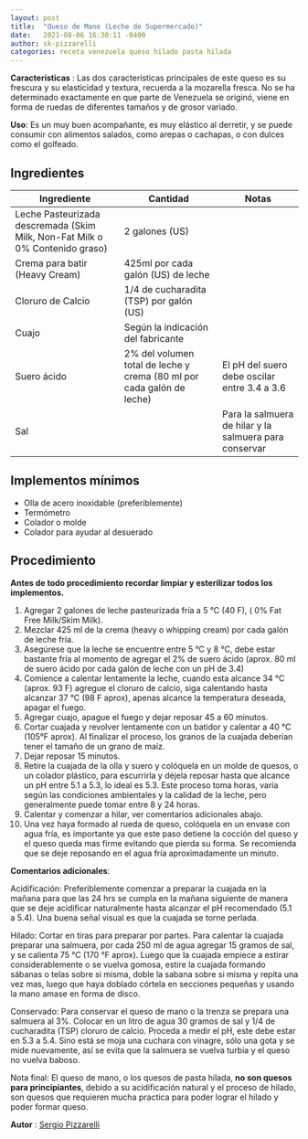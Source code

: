 ```yaml
---
layout: post
title:  "Queso de Mano (Leche de Supermercado)"
date:   2021-08-06 16:30:11 -0400
author: sk-pizzarelli
categories: receta venezuela queso hilado pasta hilada
---
```


**Características** : Las dos características principales de este queso es su frescura y su elasticidad y textura, recuerda a la mozarella fresca. No se ha determinado exactamente en que parte de Venezuela se originó, viene en forma de ruedas de diferentes tamaños y de grosor variado.

**Uso**: Es un muy buen acompañante, es muy elástico al derretir, y se puede consumir con alimentos salados, como arepas o cachapas, o con dulces como el golfeado. 

## Ingredientes

Ingrediente | Cantidad | Notas
------------| ---------| -----
Leche Pasteurizada descremada (Skim Milk, Non-Fat Milk o 0% Contenido graso) | 2 galones (US) |
Crema para batir (Heavy Cream) | 425ml por cada galón (US) de leche |
Cloruro de Calcio | 1/4 de cucharadita (TSP) por galón (US) | 
Cuajo | Según la indicación del fabricante | 
Suero ácido | 2% del volumen total de leche y crema (80 ml por cada galón de leche) | El pH del suero debe oscilar entre 3.4 a 3.6 
Sal | | Para la salmuera de hilar y la salmuera para conservar

## Implementos mínimos

- Olla de acero inoxidable (preferiblemente)
- Termómetro
- Colador o molde
- Colador para ayudar al desuerado

## Procedimiento

**Antes de todo procedimiento recordar limpiar y esterilizar todos los implementos.**

1. Agregar 2 galones de leche pasteurizada fría a 5 °C (40 F), ( 0% Fat Free Milk/Skim Milk).
2. Mezclar 425 ml de la crema (heavy o whipping cream) por cada galón de leche fría.
3. Asegúrese que la leche se encuentre entre 5 °C y 8 °C, debe estar bastante fría al momento de agregar el 2% de suero ácido (aprox. 80 ml de suero ácido por cada galón de leche con un pH de 3.4)
4. Comience a calentar lentamente la leche, cuando esta alcance 34 °C (aprox. 93 F) agregue el cloruro de calcio, siga calentando hasta alcanzar 37 °C (98 F aprox), apenas alcance la temperatura deseada, apagar el fuego.
5. Agregar cuajo, apague el fuego y dejar reposar 45 a 60 minutos.
6. Cortar cuajada y revolver lentamente con un batidor y calentar a 40 °C (105°F aprox). Al finalizar el proceso, los granos de la cuajada deberían tener el tamaño de un grano de maíz.
7. Dejar reposar 15 minutos.
8. Retire la cuajada de la olla y suero y colóquela en un molde de quesos, o un colador plástico, para escurrirla y déjela reposar hasta que alcance un pH entre 5.1 a 5.3, lo ideal es 5.3. Este proceso toma horas, varía según las condiciones ambientales y la calidad de la leche, pero generalmente puede tomar entre 8 y 24 horas.
9.	Calentar y comenzar a hilar, ver comentarios adicionales abajo.
10. Una vez haya formado al rueda de queso, colóquela en un envase con agua fría, es importante ya que este paso detiene la cocción del queso y el queso queda mas firme evitando que pierda su forma. Se recomienda que se deje reposando en el agua fría aproximadamente un minuto.

**Comentarios adicionales**: 

Acidificación: Preferiblemente comenzar a preparar la cuajada en la mañana para que las 24 hrs se cumpla en la mañana siguiente de manera que se deje acidificar naturalmente hasta alcanzar el pH recomendado (5.1 a 5.4). Una buena señal visual es que la cuajada se torne perlada.

Hilado: Cortar en tiras para preparar por partes. Para calentar la cuajada preparar una salmuera, por cada 250 ml de agua agregar 15 gramos de sal, y se calienta 75 °C (170 °F aprox). Luego que la cuajada empiece a estirar considerablemente o se vuelva gomosa, estire la cuajada formando sábanas o telas sobre si misma, doble la sabana sobre si misma y repita una vez mas, luego que haya doblado córtela en secciones pequeñas y usando la mano amase en forma de disco.

Conservado: Para conservar el queso de mano o la trenza se prepara una salmuera al 3%. Colocar en un litro de agua 30 gramos de sal y 1/4 de cucharadita (TSP) cloruro de calcio. Proceda a medir el pH, este debe estar en 5.3 a 5.4. Sino está se moja una cuchara con vinagre, sólo una gota y se mide nuevamente, así se evita que la salmuera se vuelva turbia y el queso no vuelva baboso.

Nota final: El queso de mano, o los quesos de pasta hilada, **no son quesos para principiantes**, debido a su acidificación natural y el proceso de hilado, son quesos que requieren mucha practica para poder lograr el hilado y poder formar queso.

**Autor** : [Sergio Pizzarelli](https://www.instagram.com/seryop23/)